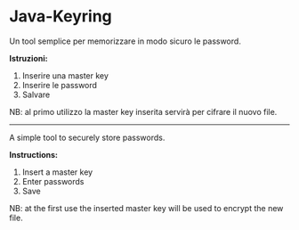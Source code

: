 # Java-Keyring
Un tool semplice per memorizzare in modo sicuro le password.

**Istruzioni:**

1. Inserire una master key
2. Inserire le password
3. Salvare

NB: al primo utilizzo la master key inserita servirà per cifrare il nuovo file.
___

A simple tool to securely store passwords.

**Instructions:**

1. Insert a master key
2. Enter passwords
3. Save

NB: at the first use the inserted master key will be used to encrypt the new file.
